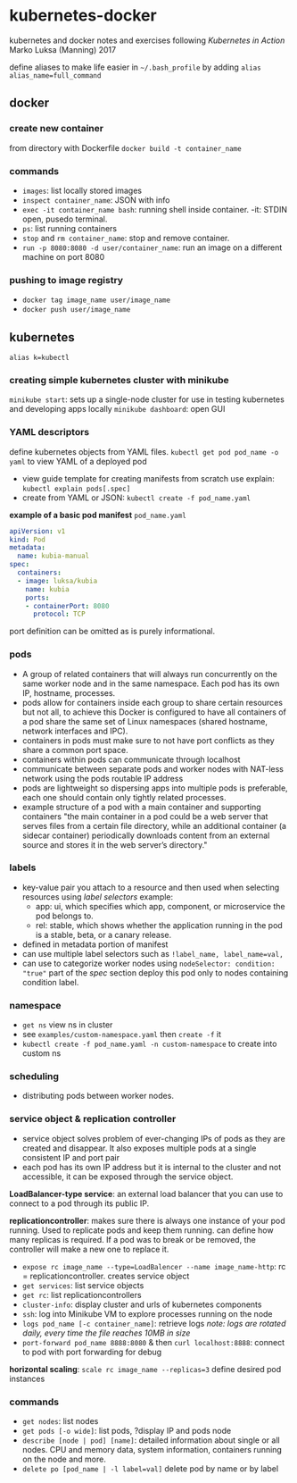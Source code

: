 # kubernetes-docker
kubernetes and docker notes and exercises following *Kubernetes in Action* Marko Luksa (Manning) 2017

define aliases to make life easier in ```~/.bash_profile``` by adding ```alias alias_name=full_command```

## docker

### create new container

from directory with Dockerfile
```docker build -t container_name```

### commands

- ```images```: list locally stored images
- ```inspect container_name```: JSON with info
- ```exec -it container_name bash```: running shell inside container. -it: STDIN open, pusedo terminal.
- ```ps```: list running containers
- ```stop``` and ```rm container_name```: stop and remove container.
- ```run -p 8080:8080 -d user/container_name```: run an image on a different machine on port 8080

### pushing to image registry
- ```docker tag image_name user/image_name```
- ```docker push user/image_name```

## kubernetes
```alias k=kubectl```

### creating simple kubernetes cluster with minikube

```minikube start```: sets up a single-node cluster for use in testing kubernetes and developing apps locally
```minikube dashboard```: open GUI

### YAML descriptors
define kubernetes objects from YAML files.
```kubectl get pod pod_name -o yaml``` to view YAML of a deployed pod

- view guide template for creating manifests from scratch use explain: ```kubectl explain pods[.spec]```
- create from YAML or JSON: ```kubectl create -f pod_name.yaml```

**example of a basic pod manifest** ```pod_name.yaml```
```yaml
apiVersion: v1
kind: Pod
metadata:
  name: kubia-manual
spec:
  containers:
  - image: luksa/kubia
    name: kubia
    ports:
    - containerPort: 8080
      protocol: TCP
```

port definition can be omitted as is purely informational.

### pods

- A group of related containers that will always run concurrently on the same worker node and in the same namespace. Each pod has its own IP, hostname, processes.
- pods allow for containers inside each group to share certain resources but not all, to achieve this Docker is configured to have all containers of a pod share the same set of Linux namespaces (shared hostname, network interfaces and IPC).
- containers in pods must make sure to not have port conflicts as they share a common port space.
- containers within pods can communicate through localhost
- communicate between separate pods and worker nodes with NAT-less network using the pods routable IP address
- pods are lightweight so dispersing apps into multiple pods is preferable, each one should contain only tightly related processes.
- example structure of a pod with a main container and supporting containers "the main container in a pod could be a web server that serves files from a certain file directory, while an additional container (a sidecar container) periodically downloads content from an external source and stores it in the web server’s directory."

### labels

- key-value pair you attach to a resource and then used when selecting resources using *label selectors*
example:
  - app: ui, which specifies which app, component, or microservice the pod belongs to.
  - rel: stable, which shows whether the application running in the pod is a stable, beta,
  or a canary release.
- defined in metadata portion of manifest
- can use multiple label selectors such as ```!label_name, label_name=val,```
- can use to categorize worker nodes using ```nodeSelector: condition: "true"``` part of the *spec* section deploy this pod only to nodes containing condition label.

### namespace

- ```get ns``` view ns in cluster
- see ```examples/custom-namespace.yaml``` then ```create -f``` it
- ```kubectl create -f pod_name.yaml -n custom-namespace``` to create into custom ns

### scheduling

- distributing pods between worker nodes.

### service object & replication controller

- service object solves problem of ever-changing IPs of pods as they are created and disappear. It also exposes multiple pods at a single consistent IP and port pair
- each pod has its own IP address but it is internal to the cluster and not accessible, it can be exposed through the service object.

**LoadBalancer-type service**: an external load balancer that you can use to connect to a pod through its public IP.

**replicationcontroller**: makes sure there is always one instance of your pod running. Used to replicate pods and keep them running. can define how many replicas is required. If a pod was to break or be removed, the controller will make a new one to replace it.

- ```expose rc image_name --type=LoadBalencer --name image_name-http```: rc = replicationcontroller. creates service object
- ```get services```: list service objects
- ```get rc```: list replicationcontrollers
- ```cluster-info```: display cluster and urls of kubernetes components
- ```ssh```: log into Minikube VM to explore processes running on the node
- ```logs pod_name [-c container_name]```: retrieve logs *note: logs are rotated daily, every time the file reaches 10MB in size*
- ```port-forward pod_name 8888:8080``` & then ```curl localhost:8888```: connect to pod with port forwarding for debug

**horizontal scaling**: ```scale rc image_name --replicas=3``` define desired pod instances

### commands

- ```get nodes```: list nodes
- ```get pods [-o wide]```: list pods, ?display IP and pods node
- ```describe [node | pod] [name]```: detailed information about single or all nodes. CPU and memory data, system information, containers running on the node and more.
- ```delete po [pod_name | -l label=val]``` delete pod by name or by label

